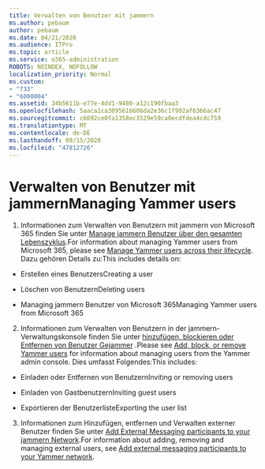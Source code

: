 ```yaml
---
title: Verwalten von Benutzer mit jammern
ms.author: pebaum
author: pebaum
ms.date: 04/21/2020
ms.audience: ITPro
ms.topic: article
ms.service: o365-administration
ROBOTS: NOINDEX, NOFOLLOW
localization_priority: Normal
ms.custom:
- "733"
- "6000004"
ms.assetid: 34b5611b-e77e-4dd1-9480-a12c190fbaa3
ms.openlocfilehash: 5aaca1ca3095616606da2e36c1f992af6366ac47
ms.sourcegitcommit: c6692ce0fa1358ec3529e59ca0ecdfdea4cdc759
ms.translationtype: MT
ms.contentlocale: de-DE
ms.lasthandoff: 09/15/2020
ms.locfileid: "47812726"
---
```

# <a name="managing-yammer-users"></a><span data-ttu-id="9fc63-102">Verwalten von Benutzer mit jammern</span><span class="sxs-lookup"><span data-stu-id="9fc63-102">Managing Yammer users</span></span>

1. <span data-ttu-id="9fc63-103">Informationen zum Verwalten von Benutzern mit jammern von Microsoft 365 finden Sie unter [Manage jammern Benutzer über den gesamten Lebenszyklus](https://docs.microsoft.com/yammer/manage-yammer-users/manage-users-across-their-lifecycle).</span><span class="sxs-lookup"><span data-stu-id="9fc63-103">For information about managing Yammer users from Microsoft 365, please see [Manage Yammer users across their lifecycle](https://docs.microsoft.com/yammer/manage-yammer-users/manage-users-across-their-lifecycle).</span></span> <span data-ttu-id="9fc63-104">Dazu gehören Details zu:</span><span class="sxs-lookup"><span data-stu-id="9fc63-104">This includes details on:</span></span>

  - <span data-ttu-id="9fc63-105">Erstellen eines Benutzers</span><span class="sxs-lookup"><span data-stu-id="9fc63-105">Creating a user</span></span>

  - <span data-ttu-id="9fc63-106">Löschen von Benutzern</span><span class="sxs-lookup"><span data-stu-id="9fc63-106">Deleting users</span></span>

  - <span data-ttu-id="9fc63-107">Managing jammern Benutzer von Microsoft 365</span><span class="sxs-lookup"><span data-stu-id="9fc63-107">Managing Yammer users from Microsoft 365</span></span>

2. <span data-ttu-id="9fc63-108">Informationen zum Verwalten von Benutzern in der jammern-Verwaltungskonsole finden Sie unter [hinzufügen, blockieren oder Entfernen von Benutzer Gejammer](https://alchemyportal.azurewebsites.net/Rule/ManageYammer%20users%20across%20their%20lifecycle%20from%20Office%20365) .</span><span class="sxs-lookup"><span data-stu-id="9fc63-108">Please see [Add, block, or remove Yammer users](https://alchemyportal.azurewebsites.net/Rule/ManageYammer%20users%20across%20their%20lifecycle%20from%20Office%20365) for information about managing users from the Yammer admin console.</span></span> <span data-ttu-id="9fc63-109">Dies umfasst Folgendes:</span><span class="sxs-lookup"><span data-stu-id="9fc63-109">This includes:</span></span>

  - <span data-ttu-id="9fc63-110">Einladen oder Entfernen von Benutzern</span><span class="sxs-lookup"><span data-stu-id="9fc63-110">Inviting or removing users</span></span>

  - <span data-ttu-id="9fc63-111">Einladen von Gastbenutzern</span><span class="sxs-lookup"><span data-stu-id="9fc63-111">Inviting guest users</span></span>

  - <span data-ttu-id="9fc63-112">Exportieren der Benutzerliste</span><span class="sxs-lookup"><span data-stu-id="9fc63-112">Exporting the user list</span></span>

3. <span data-ttu-id="9fc63-113">Informationen zum Hinzufügen, entfernen und Verwalten externer Benutzer finden Sie unter [Add External Messaging participants to your jammern Network](https://docs.microsoft.com/yammer/work-with-external-users/add-external-participants).</span><span class="sxs-lookup"><span data-stu-id="9fc63-113">For information about adding, removing and managing external users, see [Add external messaging participants to your Yammer network](https://docs.microsoft.com/yammer/work-with-external-users/add-external-participants).</span></span>
